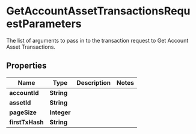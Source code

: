 

# GetAccountAssetTransactionsRequestParameters

The list of arguments to pass in to the transaction request to Get Account Asset Transactions.

## Properties

| Name | Type | Description | Notes |
|------------ | ------------- | ------------- | -------------|
|**accountId** | **String** |  |  |
|**assetId** | **String** |  |  |
|**pageSize** | **Integer** |  |  |
|**firstTxHash** | **String** |  |  |




